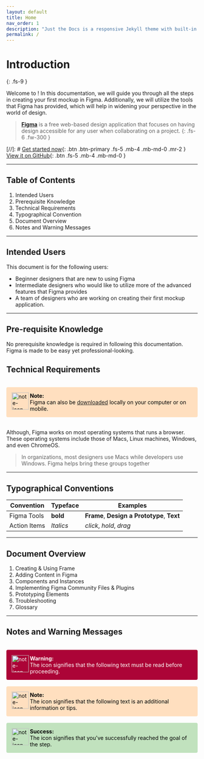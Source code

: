 ```yaml
---
layout: default
title: Home
nav_order: 1
description: "Just the Docs is a responsive Jekyll theme with built-in search that is easily customizable and hosted on Github Pages."
permalink: /
---
```


# Introduction
{: .fs-9 }

Welcome to <user documentation name>! In this documentation, we will guide you through all the steps in creating your first mockup in Figma. Additionally, we will utilize the tools that Figma has provided, which will help in widening your perspective in the world of design.

>**[Figma](https://www.figma.com/about/)** is a free web-based design application that focuses on having design accessible for any user when collaborating on a project. 
{: .fs-6 .fw-300 }

[//]: # [Get started now](#getting-started){: .btn .btn-primary .fs-5 .mb-4 .mb-md-0 .mr-2 } [View it on GitHub](https://github.com/pmarsceill/just-the-docs){: .btn .fs-5 .mb-4 .mb-md-0 }

---

## Table of Contents

1. Intended Users
2. Prerequisite Knowledge
3. Technical Requirements
4. Typographical Convention
5. Document Overview
6. Notes and Warning Messages
  
---

## Intended Users
  
This document is for the following users:
- Beginner designers that are new to using Figma
- Intermediate designers who would like to utilize more of the advanced features that Figma provides
- A team of designers who are working on creating their first mockup application.

---

## Pre-requisite Knowledge

No prerequisite knowledge is required in following this documentation. Figma is made to be easy yet professional-looking.

## Technical Requirements
  
<br>
  
<div style="background-color: #ffdfbf; padding: 14px; border-radius: 4px; color: black" >
<img align="left" width="45" height="45" src="https://cdn-icons-png.flaticon.com/128/3209/3209265.png" alt="note-icon-png?raw=true"><strong>Note:</strong> <br>
  Figma can also be <a href="https://www.figma.com/downloads/">downloaded</a> locally on your computer or on mobile. 
</div>
<br>  

Although, Figma works on most operating systems that runs a browser. These operating systems include those of Macs, Linux machines, Windows, and even ChromeOS. 

>In organizations, most designers use Macs while developers use Windows. Figma helps bring these groups together

---
  
## Typographical Conventions
  
| Convention  | Typeface  |  Examples | 
|---|---|---|
| Figma Tools  | **bold**  |  **Frame**, **Design a Prototype**, **Text** | 
| Action Items  | *Italics*  | *click*, *hold*, *drag*  | 
  
  
---
  
## Document Overview
  
 1. Creating & Using Frame
 2. Adding Content in Figma
 3. Components and Instances
 4. Implementing Figma Community Files & Plugins
 5. Prototyping Elements
 6. Troubleshooting
 7. Glossary
  
---
  
## Notes and Warning Messages  
  
<br>
  
<div style="background-color: #ac0437; padding: 14px; border-radius: 4px; color: white" >
<img align="left" width="45" height="45" src="https://cdn-icons-png.flaticon.com/512/1680/1680214.png" alt="note-icon-png?raw=true"><strong>Warning:</strong> <br>
The icon signifies that the following text must be read before proceeding.
</div>
 

<br>

<div style="background-color: #ffdfbf; padding: 14px; border-radius: 4px; color: black" >
<img align="left" width="45" height="45" src="https://cdn-icons-png.flaticon.com/128/3209/3209265.png" alt="note-icon-png?raw=true"><strong>Note:</strong> <br>
The icon signifies that the following text is an additional information or tips.
</div>
 
  
<br>
  

<div style="background-color: #c1e2be; padding: 14px; border-radius: 4px; color: black" >
<img align="left" width="45" height="45" src="https://upload.wikimedia.org/wikipedia/commons/c/c6/Sign-check-icon.png?raw=true" alt="note-icon-png"> <strong> Success: </strong> <br>
The icon signifies that you've successfully reached the goal of the step.
</div>  
  
  
<br>

  
